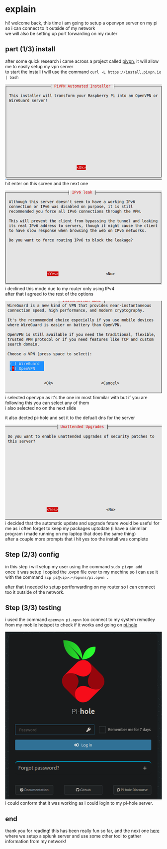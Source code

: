 # explain
hi! welcome back, this time i am going to setup a openvpn server on my pi so i can connect to it outside of my network   
we will also be setting up port forwarding on my router

## part (1/3) install
after some quick research i came across a project called [pivpn](https://pivpn.io), it will allow me to easily setup my vpn server   
to start the install i will use the command ```curl -L https://install.pivpn.io | bash```   


![image](img/vpn_0.png)    
hit enter on this screen and the next one    


![image](img/vpn_1.png)   
i declined this mode due to my router only using IPv4   
after that i agreed to the rest of the options   

![imgage](img/vpn_2.png)   
i selected openvpn as it's the one im most fimmilar with but if you are following this you can select any of them   
i also selected no on the next slide   


it also dected pi-hole and set it to the defualt dns for the server   

![image](img/vpn_3.png)   
i decided that the automatic update and upgrade feture would be useful for me as i often forget to keep my packages uptodate (i have a simmilar program i made running on my laptop that does the same thing)   
after a couple more prompts that i hit yes too the install was complete   

## Step (2/3) config
in this step i will setup my user using the command ```sudo pivpn add```   
once it was setup i copied the .ovpn file over to my mechine so i can use it with the command ```scp pi@<ip>:~/opvns/pi.opvn .```

after that i needed to setup portforwarding on my router so i can connect too it outside of the network.   




## Step (3/3) testing
i used the command ```openvpn pi.opvn``` too connect to my system remotley from my mobile hotspot to check if it works and going on [pi.hole](http://pi.hole)   

![image](img/vpn_4.png)   
i could conform that it was working as i could login to my pi-hole server.


## end
thank you for reading! this has been really fun so far, and the next one [here](https://buffkermitisagod/RPI_SOC/blob/main/splunk/readme.md) where we setup a splunk server and use some other tool to gather information from my network!

